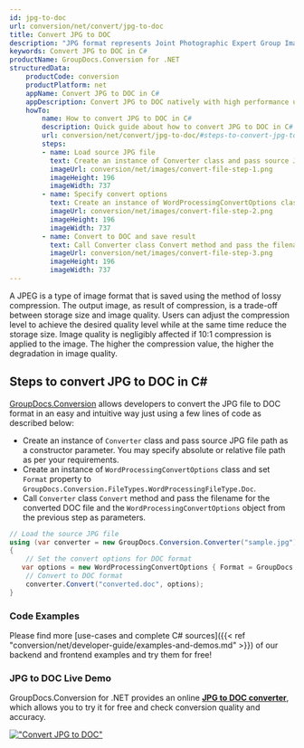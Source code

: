 ```yaml
---
id: jpg-to-doc
url: conversion/net/convert/jpg-to-doc
title: Convert JPG to DOC
description: "JPG format represents Joint Photographic Expert Group Image File with .jpg extension. Learn how to convert JPG to DOC file programmatically in C# language using GroupDocs.Conversion for .NET library."
keywords: Convert JPG to DOC in C#
productName: GroupDocs.Conversion for .NET
structuredData:
    productCode: conversion
    productPlatform: net
    appName: Convert JPG to DOC in C#
    appDescription: Convert JPG to DOC natively with high performance using C# language and server side GroupDocs.Conversion for .NET APIs, without the use of any software like Microsoft or Open Office.
    howTo:
        name: How to convert JPG to DOC in C# 
        description: Quick guide about how to convert JPG to DOC in C# with high performance and accuracy.
        url: conversion/net/convert/jpg-to-doc/#steps-to-convert-jpg-to-doc-in-c
        steps:
        - name: Load source JPG file 
          text: Create an instance of Converter class and pass source JPG file path as a constructor parameter. You may specify absolute or relative file path as per your requirements. 
          imageUrl: conversion/net/images/convert-file-step-1.png
          imageHeight: 196
          imageWidth: 737
        - name: Specify convert options 
          text: Create an instance of WordProcessingConvertOptions class.
          imageUrl: conversion/net/images/convert-file-step-2.png
          imageHeight: 196
          imageWidth: 737
        - name: Convert to DOC and save result 
          text: Call Converter class Convert method and pass the filename for the converted HTML file and the WordProcessingConvertOptions object from the previous step as parameters.
          imageUrl: conversion/net/images/convert-file-step-3.png
          imageHeight: 196
          imageWidth: 737
---
```


A JPEG is a type of image format that is saved using the method of lossy compression. The output image, as result of compression, is a trade-off between storage size and image quality. Users can adjust the compression level to achieve the desired quality level while at the same time reduce the storage size. Image quality is negligibly affected if 10:1 compression is applied to the image.  The higher the compression value, the higher the degradation in image quality.

## Steps to convert JPG to DOC in C#

[GroupDocs.Conversion](https://products.groupdocs.com/conversion/net) allows developers to convert the JPG file to DOC format in an easy and intuitive way just using a few lines of code as described below:

* Create an instance of `Converter` class and pass source JPG file path as a constructor parameter. You may specify absolute or relative file path as per your requirements. 
* Create an instance of `WordProcessingConvertOptions` class and set `Format` property to `GroupDocs.Conversion.FileTypes.WordProcessingFileType.Doc`.
* Call `Converter` class `Convert` method and pass the filename for the converted DOC file and the `WordProcessingConvertOptions` object from the previous step as parameters.

```csharp
// Load the source JPG file
using (var converter = new GroupDocs.Conversion.Converter("sample.jpg"))
{
    // Set the convert options for DOC format
   var options = new WordProcessingConvertOptions { Format = GroupDocs.Conversion.FileTypes.WordProcessingFileType.Doc };
    // Convert to DOC format
    converter.Convert("converted.doc", options);
}
```

### Code Examples

Please find more [use-cases and complete C# sources]({{< ref "conversion/net/developer-guide/examples-and-demos.md" >}}) of our backend and frontend examples and try them for free!

### JPG to DOC Live Demo

GroupDocs.Conversion for .NET provides an online [**JPG to DOC converter**](https://products.groupdocs.app/conversion/jpg-to-doc), which allows you to try it for free and check conversion quality and accuracy.

[!["Convert JPG to DOC"](conversion/net/images/convert-to-doc/convert-jpg-to-doc.png)](https://products.groupdocs.app/conversion/jpg-to-doc)
